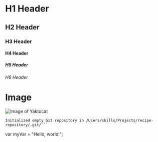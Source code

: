 # H1 Header

## H2 Header

### H3 Header

#### H4 Header

##### H5 Header

###### H6 Header

# Image 
![Image of Yaktocat](https://octodex.github.com/images/yaktocat.png)

```$ git init
Initialized empty Git repository in /Users/skills/Projects/recipe-repository/.git/```
```
var myVar = "Hello, world!";

```
